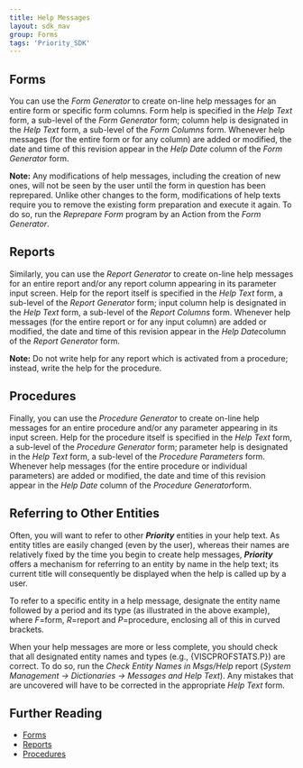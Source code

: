 ```yaml
---
title: Help Messages
layout: sdk_nav
group: Forms
tags: 'Priority_SDK'
---
```

<!-- TODO: Update to reflect shift to text form -->
## Forms

You can use the *Form Generator* to create on-line help messages for an
entire form or specific form columns. Form help is specified in the
*Help Text* form, a sub-level of the *Form Generator* form; column help
is designated in the *Help Text* form, a sub-level of the *Form Columns*
form. Whenever help messages (for the entire form or for any column) are
added or modified, the date and time of this revision appear in the
*Help Date* column of the *Form Generator* form.


**Note:** Any modifications of help messages, including the creation of
new ones, will not be seen by the user until the form in question has
been reprepared. Unlike other changes to the form, modifications of help
texts require you to remove the existing form preparation and execute it
again. To do so, run the *Reprepare Form* program by an Action
from the *Form Generator*.

## Reports

Similarly, you can use the *Report Generator* to create on-line help
messages for an entire report and/or any report column appearing in its
parameter input screen. Help for the report itself is specified in the
*Help Text* form, a sub-level of the *Report Generator* form; input column
help is designated in the *Help Text* form, a sub-level of the *Report Columns* form. Whenever help messages (for the entire report or for any
input column) are added or modified, the date and time of this revision appear in the *Help Date*column of the *Report Generator* form.

**Note:** Do not write help for any report which is activated from a
procedure; instead, write the help for the procedure.

## Procedures

Finally, you can use the *Procedure Generator* to create on-line help
messages for an entire procedure and/or any parameter appearing in its
input screen. Help for the procedure itself is specified in the *Help Text* form, a sub-level of the *Procedure Generator* form; parameter help
is designated in the *Help Text* form, a sub-level of the *Procedure Parameters* form. Whenever help messages (for the entire procedure or
individual parameters) are added or modified, the date and time of this
revision appear in the *Help Date* column of the *Procedure Generator*form.

## Referring to Other Entities 

Often, you will want to refer to other ***Priority*** entities in your
help text. As entity titles are easily changed (even by the user),
whereas their names are relatively fixed by the time you begin to create
help messages, ***Priority*** offers a mechanism for referring to an
entity by name in the help text; its current title will consequently be
displayed when the help is called up by a user.

To refer to a specific entity in a help message, designate the entity
name followed by a period and its type (as illustrated in the above
example), where *F*=form, *R*=report and *P*=procedure, enclosing all of
this in curved brackets.

When your help messages are more or less complete, you should check that
all designated entity names and types (e.g., {VISCPROFSTATS.P}) are
correct. To do so, run the *Check Entity Names in Msgs/Help* report
(*System Management → Dictionaries → Messages and Help Text*). Any
mistakes that are uncovered will have to be corrected in the appropriate
*Help Text* form.

## Further Reading 

-   [Forms](Forms )
-   [Reports](Reports )
-   [Procedures](Procedures )
